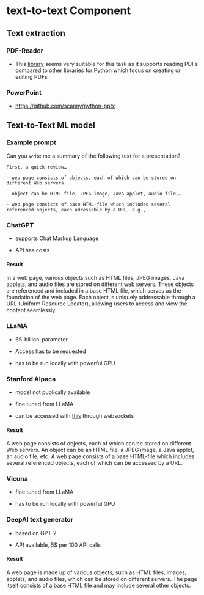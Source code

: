 # text-to-text Component

## Text extraction

### PDF-Reader

- This [library](https://github.com/py-pdf/pypdf) seems very suitable for this task as it supports reading PDFs compared to other libraries for Python which focus on creating or editing PDFs

### PowerPoint

- https://github.com/scanny/python-pptx

## Text-to-Text ML model

### Example prompt

Can you write me a summary of the following text for a presentation?

```
First, a quick review…

- web page consists of objects, each of which can be stored on different Web servers

- object can be HTML file, JPEG image, Java applet, audio file,…

- web page consists of base HTML-file which includes several referenced objects, each adressable by a URL, e.g.,
```

### ChatGPT

- supports Chat Markup Language

- API has costs

#### Result

In a web page, various objects such as HTML files, JPEG images, Java applets, and audio files are stored on different web servers. These objects are referenced and included in a base HTML file, which serves as the foundation of the web page. Each object is uniquely addressable through a URL (Uniform Resource Locator), allowing users to access and view the content seamlessly.

### LLaMA

- 65-billion-parameter

- Access has to be requested

- has to be run locally with powerful GPU

### Stanford Alpaca

- model not publically available

- fine tuned from LLaMA

- can be accessed with [this](https://huggingface.co/spaces/tloen/alpaca-lora) through websockets

#### Result

A web page consists of objects, each of which can be stored on different Web servers. An object can be an HTML file, a JPEG image, a Java applet, an audio file, etc. A web page consists of a base HTML-file which includes several referenced objects, each of which can be accessed by a URL.

### Vicuna

- fine tuned from LLaMA

- has to be run locally with powerful GPU

### DeepAI text generator

- based on GPT-2

- API available, 5$ per 100 API calls

#### Result

A web page is made up of various objects, such as HTML files, images, applets, and audio files, which can be stored on different servers. The page itself consists of a base HTML file and may include several other objects.
